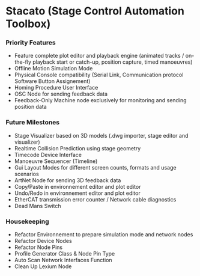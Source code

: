 # Stacato (Stage Control Automation Toolbox)

### Priority Features
- Feature complete plot editor and playback engine (animated tracks / on-the-fly playback start or catch-up, position capture, timed manoeuvres)
- Offline Motion Simulation Mode
- Physical Console compatibility (Serial Link, Communication protocol Software Button Assignement)
- Homing Procedure User Interface
- OSC Node for sending feedback data
- Feedback-Only Machine node exclusively for monitoring and sending position data

### Future Milestones
- Stage Visualizer based on 3D models (.dwg importer, stage editor and visualizer)
- Realtime Collision Prediction using stage geometry
- Timecode Device Interface
- Manoeuvre Sequencer (Timeline)
- Gui Layout Modes for different screen counts, formats and usage scenarios
- ArtNet Node for sending 3D feedback data
- Copy/Paste in environnement editor and plot editor
- Undo/Redo in environnement editor and plot editor
- EtherCAT transmission error counter / Network cable diagnostics
- Dead Mans Switch

### Housekeeping
- Refactor Environnement to prepare simulation mode and network nodes
- Refactor Device Nodes
- Refactor Node Pins
- Profile Generator Class & Node Pin Type
- Auto Scan Network Interfaces Function
- Clean Up Lexium Node

